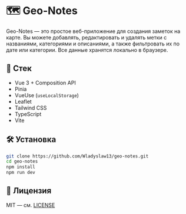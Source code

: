 # 🗺️ Geo-Notes

Geo-Notes — это простое веб-приложение для создания заметок на карте. Вы можете добавлять, редактировать и удалять метки с названиями, категориями и описаниями, а также фильтровать их по дате или категории. Все данные хранятся локально в браузере.

## 🚀 Стек

- Vue 3 + Composition API
- Pinia
- VueUse (`useLocalStorage`)
- Leaflet
- Tailwind CSS
- TypeScript
- Vite

## 🛠 Установка

```bash
git clone https://github.com/Wladyslaw13/geo-notes.git
cd geo-notes
npm install
npm run dev
```

## 📜 Лицензия

MIT — см. [LICENSE](./LICENSE)
